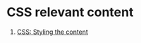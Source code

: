 # CSS relevant content

1. [CSS: Styling the content](https://developer.mozilla.org/en-US/docs/Learn_web_development/Getting_started/Your_first_website/Styling_the_content)
